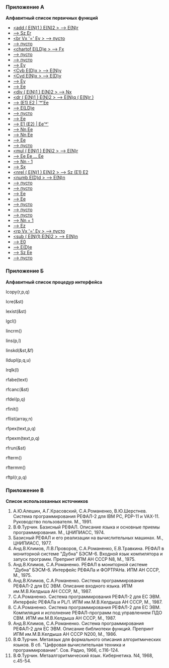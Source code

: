 ### Приложение А

**Алфавитный список первичных функций**
- [<add ( E(N)1 ) E(N)2 > --> E(N)r]()
- [<apply Ee > --> Sz Er]()
- [<br Vx '=' Ey > --> пусто]()
- [<card > --> пусто]()
- [<chartof E(LD)e > --> Fx]()
- [<clsget Nn > --> пусто]()
- [<clsput Nn > --> пусто]()
- [<cp Vx > --> Ey]()
- [<Cvb E(D)x > --> E(N)y]()
- [<Cvd E(N)x > --> E(D)y]()
- [<dg Vx > --> Ey]()
- [<dgall > --> Ee]()
- [<div ( E(N)1 ) E(N)2 > --> Nx]()
- [<dr ( E(N)1 ) E(N)2 > --> E(N)q ( E(N)r )]()
- [<first Nn Ee > --> (E1) E2 | '*'Ee]()
- [<ftochar Fx > --> E(LD)e]()
- [<functab Fx > --> пусто]()
- [<gtr Sz > --> Ee]()
- [<last Nn Ee > --> E1 (E2) | Ee'*']()
- [<lengr Ee > --> Nn Ee]()
- [<lengw Ee > --> Nn Ee]()
- [<libget Nn > --> Ee]()
- [<libput Nn Ee > --> пусто]()
- [<mul ( E(N)1 ) E(N)2 > --> E(N)r]()
- [<multe Nn Ee > --> Ee Ee ... Ee]()
- [<m1 Nn > --> Nn - 1]()
- [<new Ee > --> Sx]()
- [<nrel ( E(N)1 ) E(N)2 > --> Sz (E1) E2]()
- [<numb E(D)d > --> E(N)n]()
- [<opnget Nn Ee > --> пусто]()
- [<opnput Nn Ee > --> пусто]()
- [<print Ee > --> Ee]()
- [<printm Ee > --> Ee]()
- [<prout Ee > --> пусто]()
- [<proutm Ee > --> пусто]()
- [<ptr Sz Ee > --> пусто]()
- [<p1 Nn > --> Nn + 1]()
- [<rdr Sz > --> Ez]()
- [<rp Vx '=' Ey > --> пусто]()
- [<sub ( E(N)1) E(N)2 > --> E(N)n]()
- [<swr Sz Ee > --> E0]()
- [<symb Nn > --> E(D)e]()
- [<type Ee > --> Sz Ee]()
- [<wtr Sz Ee > --> пусто]()

### Приложение Б

**Алфавитный список процедур интерфейса**

lcopy(r,p,q)

lcre(&st)

lexist(&st)

lgcl()

lincrm()

lins(p,l)

linskd(&st,&f)

lldupl(p,q,u)

lrqlk(l)

rfabe(text)

rfcanc(&st)

rfdel(p,q)

rfinit()

rflist(array,n)

rfpex(text,p,q)

rfpexm(text,p,q)

rfrun(&st)

rfterm()

rftermm()

rftpl(r,p,q)

### Приложение В

**Список использованных источников**

1. А.Ю.Алешин, А.Г.Красовский, С.А.Романенко, В.Ю.Шерстнев. Система
программирования РЕФАЛ-2 для IBM PC, PDP-11 и VAX-11.
Руководство пользователя. М., 1991.
3. В.Ф.Турчин. Базисный РЕФАЛ. Описание языка и основные приемы
программирования. М., ЦНИПИАСС, 1974.
4. Базисный РЕФАЛ и его реализации на вычислительных машинах. М.,
ЦНИПИАСС, 1977.
5. Анд.В.Климов, Л.В.Проворов, С.А.Романенко, Е.В.Травкина. РЕФАЛ в
мониторной системе "Дубна" БЭСМ-6. Входной язык компилятора и запуск
программ. Препринт ИПМ АН СССР N8, М., 1975.
6. Анд.В.Климов, С.А.Романенко. РЕФАЛ в мониторной системе "Дубна"
БЭСМ-6. Интерфейс РЕФАЛа и ФОРТРАНа. ИПМ АН СССР, М., 1975.
7. Анд.В.Климов, С.А.Романенко. Система программирования РЕФАЛ-2
для ЕС ЭВМ. Описание входного языка. ИПМ им.М.В.Келдыша АН СССР, М., 1987.
8. С.А.Романенко. Система программирования РЕФАЛ-2 для ЕС ЭВМ.
Интерфейс РЕФАЛа и PL/1. ИПМ им.М.В.Келдыша АН СССР, М., 1987.
9. С.А.Романенко. Система программирования РЕФАЛ-2 для ЕС ЭВМ.
Компиляция и исполнение РЕФАЛ-программ под управлением ПДО СВМ. ИПМ
им.М.В.Келдыша АН СССР, М., 1987.
10. Анд.В.Климов, С.А.Романенко. Система программирования РЕФАЛ-2
для ЕС ЭВМ. Описание библиотеки функций. Препринт ИПМ им.М.В.Келдыша
АН СССР N200, М., 1986.
11. В.Ф.Турчин. Метаязык для формального описания алгоритмических
языков. В сб. "Цифровая вычислительная техника и программирование".
Сов. Радио, 1966, с.116-124.
12. В.Ф.Турчин. Метаалгоритмический язык. Кибернетика. N4, 1968,
с.45-54.
